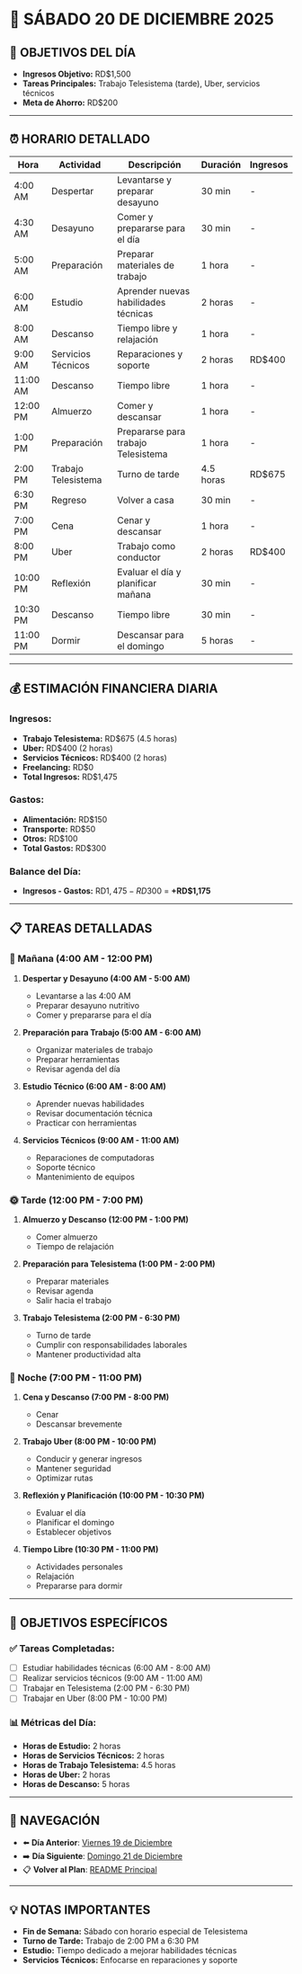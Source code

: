 # 📅 **SÁBADO 20 DE DICIEMBRE 2025**

## 🎯 **OBJETIVOS DEL DÍA**
- **Ingresos Objetivo:** RD$1,500
- **Tareas Principales:** Trabajo Telesistema (tarde), Uber, servicios técnicos
- **Meta de Ahorro:** RD$200

---

## ⏰ **HORARIO DETALLADO**

| Hora | Actividad | Descripción | Duración | Ingresos |
|------|-----------|-------------|----------|----------|
| 4:00 AM | Despertar | Levantarse y preparar desayuno | 30 min | - |
| 4:30 AM | Desayuno | Comer y prepararse para el día | 30 min | - |
| 5:00 AM | Preparación | Preparar materiales de trabajo | 1 hora | - |
| 6:00 AM | Estudio | Aprender nuevas habilidades técnicas | 2 horas | - |
| 8:00 AM | Descanso | Tiempo libre y relajación | 1 hora | - |
| 9:00 AM | Servicios Técnicos | Reparaciones y soporte | 2 horas | RD$400 |
| 11:00 AM | Descanso | Tiempo libre | 1 hora | - |
| 12:00 PM | Almuerzo | Comer y descansar | 1 hora | - |
| 1:00 PM | Preparación | Prepararse para trabajo Telesistema | 1 hora | - |
| 2:00 PM | Trabajo Telesistema | Turno de tarde | 4.5 horas | RD$675 |
| 6:30 PM | Regreso | Volver a casa | 30 min | - |
| 7:00 PM | Cena | Cenar y descansar | 1 hora | - |
| 8:00 PM | Uber | Trabajo como conductor | 2 horas | RD$400 |
| 10:00 PM | Reflexión | Evaluar el día y planificar mañana | 30 min | - |
| 10:30 PM | Descanso | Tiempo libre | 30 min | - |
| 11:00 PM | Dormir | Descansar para el domingo | 5 horas | - |

---

## 💰 **ESTIMACIÓN FINANCIERA DIARIA**

### **Ingresos:**
- **Trabajo Telesistema:** RD$675 (4.5 horas)
- **Uber:** RD$400 (2 horas)
- **Servicios Técnicos:** RD$400 (2 horas)
- **Freelancing:** RD$0
- **Total Ingresos:** RD$1,475

### **Gastos:**
- **Alimentación:** RD$150
- **Transporte:** RD$50
- **Otros:** RD$100
- **Total Gastos:** RD$300

### **Balance del Día:**
- **Ingresos - Gastos:** RD$1,475 - RD$300 = **+RD$1,175**

---

## 📋 **TAREAS DETALLADAS**

### **🌅 Mañana (4:00 AM - 12:00 PM)**
1. **Despertar y Desayuno (4:00 AM - 5:00 AM)**
   - Levantarse a las 4:00 AM
   - Preparar desayuno nutritivo
   - Comer y prepararse para el día

2. **Preparación para Trabajo (5:00 AM - 6:00 AM)**
   - Organizar materiales de trabajo
   - Preparar herramientas
   - Revisar agenda del día

3. **Estudio Técnico (6:00 AM - 8:00 AM)**
   - Aprender nuevas habilidades
   - Revisar documentación técnica
   - Practicar con herramientas

4. **Servicios Técnicos (9:00 AM - 11:00 AM)**
   - Reparaciones de computadoras
   - Soporte técnico
   - Mantenimiento de equipos

### **🌞 Tarde (12:00 PM - 7:00 PM)**
1. **Almuerzo y Descanso (12:00 PM - 1:00 PM)**
   - Comer almuerzo
   - Tiempo de relajación

2. **Preparación para Telesistema (1:00 PM - 2:00 PM)**
   - Preparar materiales
   - Revisar agenda
   - Salir hacia el trabajo

3. **Trabajo Telesistema (2:00 PM - 6:30 PM)**
   - Turno de tarde
   - Cumplir con responsabilidades laborales
   - Mantener productividad alta

### **🌙 Noche (7:00 PM - 11:00 PM)**
1. **Cena y Descanso (7:00 PM - 8:00 PM)**
   - Cenar
   - Descansar brevemente

2. **Trabajo Uber (8:00 PM - 10:00 PM)**
   - Conducir y generar ingresos
   - Mantener seguridad
   - Optimizar rutas

3. **Reflexión y Planificación (10:00 PM - 10:30 PM)**
   - Evaluar el día
   - Planificar el domingo
   - Establecer objetivos

4. **Tiempo Libre (10:30 PM - 11:00 PM)**
   - Actividades personales
   - Relajación
   - Prepararse para dormir

---

## 🎯 **OBJETIVOS ESPECÍFICOS**

### **✅ Tareas Completadas:**
- [ ] Estudiar habilidades técnicas (6:00 AM - 8:00 AM)
- [ ] Realizar servicios técnicos (9:00 AM - 11:00 AM)
- [ ] Trabajar en Telesistema (2:00 PM - 6:30 PM)
- [ ] Trabajar en Uber (8:00 PM - 10:00 PM)

### **📊 Métricas del Día:**
- **Horas de Estudio:** 2 horas
- **Horas de Servicios Técnicos:** 2 horas
- **Horas de Trabajo Telesistema:** 4.5 horas
- **Horas de Uber:** 2 horas
- **Horas de Descanso:** 5 horas

---

## 🔗 **NAVEGACIÓN**
- ⬅️ **Día Anterior**: [Viernes 19 de Diciembre](Viernes_19.md)
- ➡️ **Día Siguiente**: [Domingo 21 de Diciembre](Domingo_21.md)
- 📋 **Volver al Plan**: [README Principal](../../../README.md)

---

## 💡 **NOTAS IMPORTANTES**
- **Fin de Semana:** Sábado con horario especial de Telesistema
- **Turno de Tarde:** Trabajo de 2:00 PM a 6:30 PM
- **Estudio:** Tiempo dedicado a mejorar habilidades técnicas
- **Servicios Técnicos:** Enfocarse en reparaciones y soporte
